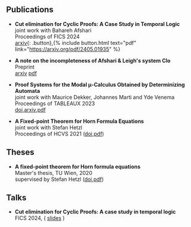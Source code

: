 ## Publications

- **Cut elimination for Cyclic Proofs: A Case Study in Temporal Logic**\
  joint work with Bahareh Afshari\
  Proceedings of FICS 2024\
  [arxiv](https://arxiv.org/abs/2405.01935){: .button},{% include button.html text="pdf" link="https://arxiv.org/pdf/2405.01935" %}
  
- **A note on the incompleteness of Afshari & Leigh's system Clo**\
  Preprint\
    [arxiv](https://arxiv.org/abs/2307.06846) [pdf](https://arxiv.org/pdf/2307.06846) 

- **Proof Systems for the Modal μ-Calculus Obtained by Determinizing Automata**\
  joint work with Maurice Dekker, Johannes Marti and Yde Venema
  Proceedings of TABLEAUX 2023\
  [doi](https://doi.org/10.1007/978-3-031-43513-3_14),[arxiv](https://arxiv.org/abs/2307.06897),[pdf](https://arxiv.org/pdf/2307.06897)

- **A Fixed-point Theorem for Horn Formula Equations**\
  joint work with Stefan Hetzl\
  Proceedings of HCVS 2021 ([doi](https://dx.doi.org/10.4204/EPTCS.344.5),[pdf](https://arxiv.org/pdf/2109.04633v1))

## Theses

- **A fixed-point theorem for Horn formula equations**\
  Master's thesis, TU Wien, 2020\
  supervised by Stefan Hetzl ([doi](https://doi.org/10.34726/hss.2021.85542),[pdf](https://dmg.tuwien.ac.at/hetzl/teaching/m_kloibhofer.pdf](https://repositum.tuwien.at/bitstream/20.500.12708/17585/1/Kloibhofer%20Johannes%20-%202021%20-%20A%20fixed-point%20theorem%20for%20Horn%20formula%20equations.pdf)))
  

## Talks

- **Cut elimination for Cyclic Proofs: A case study in temporal logic**\
  FICS 2024, ( [slides](Talks/FICS2024.pdf) )
